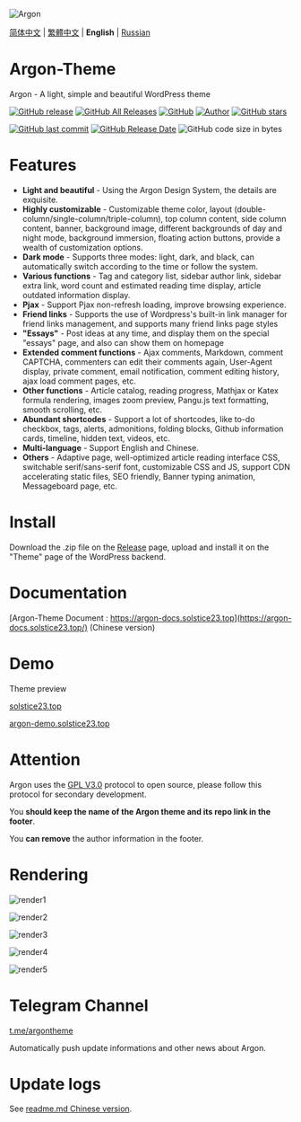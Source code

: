![Argon](https://cdn.jsdelivr.net/gh/solstice23/cdn@master/argon_new_animate.svg)

[简体中文](README.md) | [繁體中文](README_tw.md) | **English** | [Russian](README_ru.md)

# Argon-Theme
Argon - A light, simple and beautiful WordPress theme

[![GitHub release](https://img.shields.io/github/v/release/solstice23/argon-theme?color=%235e72e4&style=for-the-badge)](https://github.com/solstice23/argon-theme/releases) [![GitHub All Releases](https://img.shields.io/github/downloads/solstice23/argon-theme/total?style=for-the-badge)](https://github.com/solstice23/argon-theme/releases) [![GitHub](https://img.shields.io/github/license/solstice23/argon-theme?color=blue&style=for-the-badge)](https://github.com/solstice23/argon-theme/blob/master/LICENSE) [![Author]( https://img.shields.io/badge/author-solstice23-yellow?style=for-the-badge)](https://github.com/solstice23) [![GitHub stars](https://img.shields.io/github/stars/solstice23/argon-theme?color=ff69b4&style=for-the-badge)](https://github.com/solstice23/argon-theme/stargazers)

[![GitHub last commit](https://img.shields.io/github/last-commit/solstice23/argon-theme?style=flat-square)](https://github.com/solstice23/argon-theme/commits/master) [![GitHub Release Date](https://img.shields.io/github/release-date/solstice23/argon-theme?style=flat-square)](https://github.com/solstice23/argon-theme/releases) ![GitHub code size in bytes](https://img.shields.io/github/languages/code-size/solstice23/argon-theme?style=flat-square) 

# Features

+ **Light and beautiful** - Using the Argon Design System, the details are exquisite.
+ **Highly customizable** - Customizable theme color, layout (double-column/single-column/triple-column), top column content, side column content, banner, background image, different backgrounds of day and night mode, background immersion, floating action buttons, provide a wealth of customization options.
+ **Dark mode** - Supports three modes: light, dark, and black, can automatically switch according to the time or follow the system.
+ **Various functions** - Tag and category list, sidebar author link, sidebar extra link, word count and estimated reading time display, article outdated information display.
+ **Pjax** - Support Pjax non-refresh loading, improve browsing experience.
+ **Friend links** - Supports the use of Wordpress's built-in link manager for friend links management, and supports many friend links page styles
+ **"Essays"** - Post ideas at any time, and display them on the special "essays" page, and also can show them on homepage
+ **Extended comment functions** - Ajax comments, Markdown, comment CAPTCHA, commenters can edit their comments again, User-Agent display, private comment, email notification, comment editing history, ajax load comment pages, etc.
+ **Other functions** - Article catalog, reading progress, Mathjax or Katex formula rendering, images zoom preview, Pangu.js text formatting, smooth scrolling, etc.
+ **Abundant shortcodes** - Support a lot of shortcodes, like to-do checkbox, tags, alerts, admonitions, folding blocks, Github information cards, timeline, hidden text, videos, etc.
+ **Multi-language** - Support English and Chinese.
+ **Others** - Adaptive page, well-optimized article reading interface CSS, switchable serif/sans-serif font, customizable CSS and JS, support CDN accelerating static files, SEO friendly, Banner typing animation, Messageboard page, etc.

# Install

Download the .zip file on the [Release](https://github.com/solstice23/argon-theme/releases) page, upload and install it on the "Theme" page of the WordPress backend.

# Documentation

[Argon-Theme Document : https://argon-docs.solstice23.top](https://argon-docs.solstice23.top/) (Chinese version)

# Demo

Theme preview

[solstice23.top](https://solstice23.top)

[argon-demo.solstice23.top](http://argon-demo.solstice23.top)

# Attention

Argon uses the [GPL V3.0](https://github.com/solstice23/argon-theme/blob/master/LICENSE) protocol to open source, please follow this protocol for secondary development.

You **should keep the name of the Argon theme and its repo link in the footer**.

You **can remove** the author information in the footer.

# Rendering

![render1](https://cdn.jsdelivr.net/gh/solstice23/cdn@master/argon-render-small-1.jpg)

![render2](https://cdn.jsdelivr.net/gh/solstice23/cdn@master/argon-render-small-2.jpg)

![render3](https://cdn.jsdelivr.net/gh/solstice23/cdn@master/argon-render-small-3.jpg)

![render4](https://cdn.jsdelivr.net/gh/solstice23/cdn@master/argon-render-small-4.jpg)

![render5](https://cdn.jsdelivr.net/gh/solstice23/cdn@master/argon-render-small-5.jpg)

# Telegram Channel
[t.me/argontheme](https://t.me/argontheme)

Automatically push update informations and other news about Argon.

# Update logs

See [readme.md Chinese version](https://github.com/solstice23/argon-theme/CHANGLOG.md).